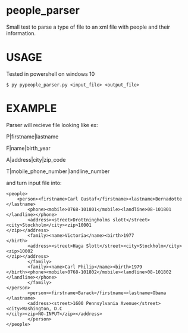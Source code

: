 # people_parser
Small test to parse a type of file to an xml file with people and their information.

# USAGE
Tested in powershell on windows 10

``$ py pypeople_parser.py <input_file> <output_file>
``
# EXAMPLE

Parser will recieve file looking like ex:

P|firstname|lastname

F|name|birth_year

A|address|city|zip_code

T|mobile_phone_number|landline_number

and turn input file into:

``` 
<people>
	<person><firstname>Carl Gustaf</firstname><lastname>Bernadotte
</lastname>
		<phone><mobile>0768-101801</mobile><landline>08-101801
</landline></phone>
		<address><street>Drottningholms slott</street><city>Stockholm</city><zip>10001
</zip></address>
		<family><name>Victoria</name><birth>1977
</birth>
		<address><street>Haga Slott</street><city>Stockholm</city><zip>10002
</zip></address>
		</family>
		<family><name>Carl Philip</name><birth>1979
</birth><phone><mobile>0768-101802</mobile><landline>08-101802
</landline></phone>
		</family>
</person>
		<person><firstname>Barack</firstname><lastname>Obama
</lastname>
		<address><street>1600 Pennsylvania Avenue</street><city>Washington, D.C
</city><zip>NO-INPUT</zip></address>
		</person>
</people>
